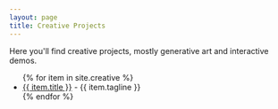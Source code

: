 ```yaml
---
layout: page
title: Creative Projects
---
```

Here you'll find creative projects, mostly generative art and interactive demos.

<ul>
  {% for item in site.creative %}
    <li>
      <a href="{{ item.url }}">{{ item.title }}</a>
      - {{ item.tagline }}
    </li>
  {% endfor %}
</ul>
